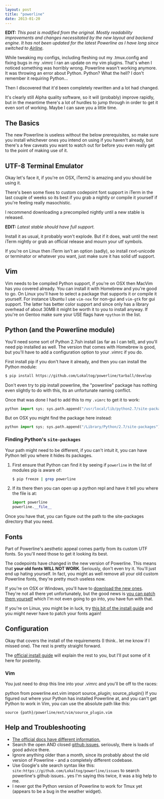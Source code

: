 ```yaml
---
layout: post
title: "powerline"
date: 2013-01-20
---
```


<aside><strong>EDIT:</strong> <em>This post is modified from the original. Mostly readability improvements and changes necessitated by the new layout and backend engine. It has not been updated for the latest Powerline as I have long since switched to <a href="https://github.com/bling/vim-airline">Airline</a>.</em></aside>

While tweaking my configs, including fleshing out my .tmux.config and fixing bugs in my .vimrc I ran an update on my vim plugins. That's when I noticed something was horribly wrong. Powerline wasn't working anymore. It was throwing an error about Python. Python? What the hell? I don't remember it requiring Python...

Then I discovered that it'd been completely rewritten and a lot had changed.

It's clearly still Alpha quality software, so it will (probably) improve rapidly, but in the meantime there's a lot of hurdles to jump through in order to get it even sort of working. Maybe I can save you a little time.

## The Basics

The new Powerline is useless without the below prerequisites, so make sure you install whichever ones you intend on using if you haven't already, but there's a few caveats you want to watch out for before you even really get to the point of making use of it.

## UTF-8 Terminal Emulator

Okay let's face it, if you're on OSX, iTerm2 is amazing and you should be using it.

There's been some fixes to custom codepoint font support in iTerm in the last couple of weeks so its best if you grab a nightly or compile it yourself if you're feeling really masochistic.

I recommend downloading a precompiled nightly until a new stable is released.

<aside><strong>EDIT:</strong> <em>Latest stable should have full support.</em>
</aside>

Install it as usual, it probably won't explode. But if it does, wait until the next iTerm nightly or grab an official release and mourn your utf symbols.

If you're on Linux then iTerm isn't an option (sadly), so install rxvt-unicode or terminator or whatever you want, just make sure it has solid utf support.

## Vim

Vim needs to be compiled Python support, if you're on OSX then MacVim has you covered already. You can install it with Homebrew and you're good to go. On Linux you'll have to select a package that supports it or compile it yourself. For instance Ubuntu I use `vim-nox` for non-gui and `vim-gtk` for gui support. The latter has better color support and since only has a library overhead of about 30MB it might be worth it to you to install anyway. If you're on Gentoo make sure your USE flags have `+python` in the list.

## Python (and the Powerline module)

You'll need some sort of Python 2.7ish install (as far as I can tell), and you'll need pip installed as well. The version that comes with Homebrew is good, but you'll have to add a configuration option to your .vimrc if you do.

First install pip if you don't have it already, and then you can install the Python module:

~~~sh
$ pip install https://github.com/Lokaltog/powerline/tarball/develop
~~~

Don't even try to pip install powerline, the "powerline" package has nothing even slightly to do with this, its an unfortunate naming conflict.

Once that was done I had to add this to my `.vimrc` to get it to work:

~~~python
python import sys; sys.path.append("/usr/local/lib/python2.7/site-packages/")
~~~

But on OSX you might find the package here instead:

~~~python
python import sys; sys.path.append("/Library/Python/2.7/site-packages")
~~~

### Finding Python's `site-packages`

Your path might need to be different, if you can't intuit it, you can have Python tell you where it hides its packages.

1. First ensure that Python can find it by seeing if `powerline` in the list of modules pip is aware of:

    ~~~sh
    $ pip freeze | grep powerline
    ~~~

2. If its there then you can open up a python repl and have it tell you where the file is at:

    ~~~python
    import powerline
    powerline.__file__
    ~~~

Once you have that, you can figure out the path to the site-packages directory that you need.

## Fonts

Part of Powerline's aesthetic appeal comes partly from its custom UTF fonts. So you'll need those to get it looking its best.

The codepoints have changed in the new version of Powerline. This means that **your old fonts WILL NOT WORK**. Seriously, don't even try it. You'll just end up hating yourself. In fact, you might as well remove all your old custom Powerline fonts, they're pretty much useless now.

If you're on OSX or Windows, you'll have to [download the new ones](https://github.com/Lokaltog/powerline-fonts). They're not all there yet unfortunately, but the good news is [you can patch them yourself](http://lokaltog.github.com/powerline/fontpatching.html) which I'm not even going to go into, you have fun with that.

If you're on Linux, you might be in luck, try [this bit of the install guide](http://lokaltog.github.com/powerline/overview.html#linux) and you might never have to patch your fonts again!

## Configuration

Okay that covers the install of the requirements (I think.. let me know if I missed one). The rest is pretty straight forward.

The [official install guide](http://lokaltog.github.com/powerline/) will explain the rest to you, but I'll put some of it here for posterity.

### Vim

You just need to drop this line into your .vimrc and you'll be off to the races:

python from powerline.ext.vim import source_plugin; source_plugin()
If you figured out where your Python has installed Powerline at, and you can't get Python to work in Vim, you can use the absolute path like this:

~~~vim
source {path}/powerline/ext/vim/source_plugin.vim
~~~

## Help and Troubleshooting

- [The official docs have different information.](http://lokaltog.github.com/powerline/)
- Search the open AND closed [github issues](https://github.com/Lokaltog/powerline/issues), seriously, there is loads of good advice there.
- Ignore anything older than a month, since its probably about the old version of Powerline - and a completely different codebase.
- Use Google's site search syntax like this: `site:https://github.com/Lokaltog/powerline/issues` to search powerline's github issues.. yes I'm saying this twice, it was a big help to me.
- I never got the Python version of Powerline to work for Tmux yet (appears to be a bug in the weather widget).
